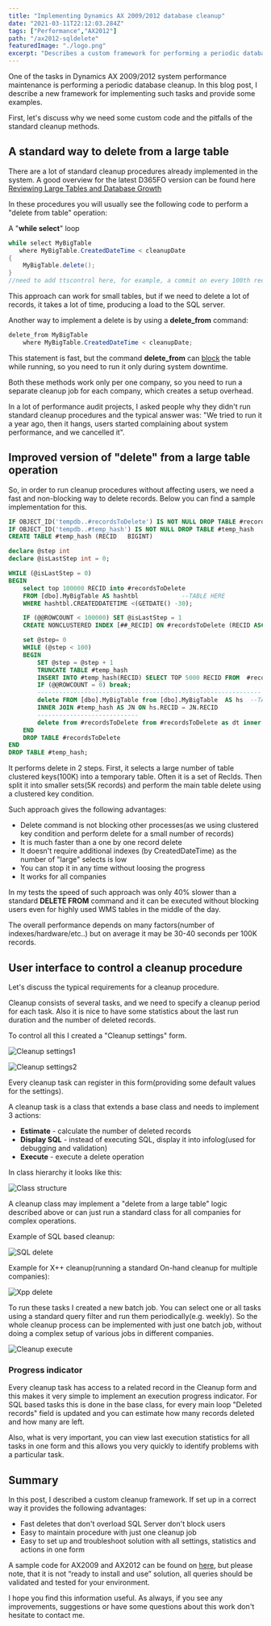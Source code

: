 ```yaml
---
title: "Implementing Dynamics AX 2009/2012 database cleanup"
date: "2021-03-11T22:12:03.284Z"
tags: ["Performance","AX2012"]
path: "/ax2012-sqldelete"
featuredImage: "./logo.png"
excerpt: "Describes a custom framework for performing a periodic database cleanup"
---
```


One of the tasks in Dynamics AX 2009/2012 system performance maintenance is performing a periodic database cleanup. In this blog post, I describe a new framework for implementing such tasks and provide some examples.

First, let's discuss why we need some custom code and the pitfalls of the standard cleanup methods.

## A standard way to delete from a large table

There are a lot of standard cleanup procedures already implemented in the system. A good overview for the latest D365FO version can be found here [Reviewing Large Tables and Database Growth](https://community.dynamics.com/ax/b/axinthefield/posts/f-o-data-management-reviewing-large-tables-and-database-growth)

In these procedures you will usually see the following code to perform a "delete from table" operation:

A "**while select**" loop

```csharp
while select MyBigTable
   where MyBigTable.CreatedDateTime < cleanupDate
{
    MyBigTable.delete();
}    
//need to add ttscontrol here, for example, a commit on every 100th record
```

This approach can work for small tables, but if we need to delete a lot of records, it takes a lot of time, producing a load to the SQL server.

Another way to implement a delete is by using a **delete_from** command:

```csharp
delete_from MyBigTable
    where MyBigTable.CreatedDateTime < cleanupDate;
```

This statement is fast, but the command **delete_from** can [block](https://denistrunin.com/understanding-sql-blocking) the table while running, so you need to run it only during system downtime.

Both these methods work only per one company, so you need to run a separate cleanup job for each company, which creates a setup overhead.

In a lot of performance audit projects, I asked people why they didn't run standard cleanup procedures and the typical answer was: "We tried to run it a year ago, then it hangs, users started complaining about system performance, and we cancelled it".

## Improved version of "delete" from a large table operation

So, in order to run cleanup procedures without affecting users, we need a fast and non-blocking way to delete records. Below you can find a sample implementation for this.

```sql
IF OBJECT_ID('tempdb..#recordsToDelete') IS NOT NULL DROP TABLE #recordsToDelete
IF OBJECT_ID('tempdb..#temp_hash') IS NOT NULL DROP TABLE #temp_hash
CREATE TABLE #temp_hash (RECID   BIGINT)

declare @step int
declare @isLastStep int = 0;

WHILE (@isLastStep = 0)
BEGIN
    select top 100000 RECID into #recordsToDelete
    FROM [dbo].MyBigTable AS hashtbl            --TABLE HERE
    WHERE hashtbl.CREATEDDATETIME <(GETDATE() -30);

    IF (@@ROWCOUNT < 100000) SET @isLastStep = 1
    CREATE NONCLUSTERED INDEX [##_RECID] ON #recordsToDelete (RECID ASC)

    set @step= 0
    WHILE (@step < 100)
    BEGIN
        SET @step = @step + 1
        TRUNCATE TABLE #temp_hash
        INSERT INTO #temp_hash(RECID) SELECT TOP 5000 RECID FROM  #recordsToDelete;
        IF (@@ROWCOUNT = 0) break;
        --------------------------------------------------------------
        delete FROM [dbo].MyBigTable from [dbo].MyBigTable  AS hs  --TABLE HERE
        INNER JOIN #temp_hash AS JN ON hs.RECID = JN.RECID
        ----------------------------
        delete from #recordsToDelete from #recordsToDelete as dt inner join #temp_hash as dl   on dl.RECID =dt.RECID
    END
    DROP TABLE #recordsToDelete
END
DROP TABLE #temp_hash;
```

It performs delete in 2 steps. First, it selects a large number of table clustered keys(100K) into a temporary table. Often it is a set of RecIds. Then split it into smaller sets(5K records) and perform the main table delete using a clustered key condition.

Such approach gives the following advantages:

- Delete command is not blocking other processes(as we using clustered key condition and perform delete for a small number of records)
- It is much faster than a one by one record delete
- It doesn't require additional indexes (by CreatedDateTime) as the number of "large" selects is low
- You can stop it in any time without loosing the progress
- It works for all companies

In my tests the speed of such approach was only 40% slower than a  standard **DELETE FROM** command and it can be executed without blocking users even for highly used WMS tables in the middle of the day.

The overall performance depends on many factors(number of indexes/hardware/etc..) but on average it may be 30-40 seconds per 100K records.

## User interface to control a cleanup procedure

Let's discuss the typical requirements for a cleanup procedure.

Cleanup consists of several tasks, and we need to specify a cleanup period for each task. Also it is nice to have some statistics about the last run duration and the number of deleted records.

To control all this I created a "Cleanup settings" form.  

![Cleanup settings1](CleanupSettings.png)

 ![Cleanup settings2](CleanupSettings2.png)

Every cleanup task can register in this form(providing some default values for the settings).

A cleanup task is a class that extends a base class and needs to implement 3 actions:

- **Estimate** - calculate the number of deleted records
- **Display SQL** - instead of executing SQL, display it into infolog(used for debugging and validation)
- **Execute** - execute a delete operation

In class hierarchy it looks like this:

![Class structure](ClassStructure.png)

A cleanup class may implement a "delete from a large table" logic described above or can just run a standard class for all companies for complex operations.

Example of SQL based cleanup:

![SQL delete](SQLSelectDelete.png)

Example for X++ cleanup(running a standard On-hand cleanup for multiple companies):

![Xpp delete](XppSelectDelete.png)

To run these tasks I created a new batch job. You can select one or all tasks using a standard query filter and run them periodically(e.g. weekly).  So the whole cleanup process can be implemented with just one batch job, without doing a complex setup of various jobs in different companies.  

![Cleanup execute](CleanupRun.png)

### Progress indicator

Every cleanup task has access to a related record in the Cleanup form and this makes it very simple to implement an execution progress indicator. For SQL based tasks this is done in the base class, for every main loop "Deleted records" field is updated and you can estimate how many records deleted and how many are left.

Also, what is very important, you can view last execution statistics for all tasks in one form and this allows you very quickly to identify problems with a particular task.

## Summary

In this post, I described a custom cleanup framework. If set up in a correct way it provides the following advantages:

- Fast deletes that don't overload SQL Server don't block users
- Easy to maintain procedure with just one cleanup job
- Easy to set up and troubleshoot solution with all settings, statistics and actions in one form

A sample code for AX2009 and AX2012 can be found on [here](https://github.com/TrudAX/TRUDScripts/tree/master/Performance/Jobs/DataCleanup), but please note, that it is not “ready to install and use” solution, all queries should be validated and tested for your environment.

I hope you find this information useful. As always, if you see any improvements, suggestions or have some questions about this work don't hesitate to contact me.
